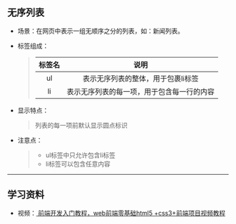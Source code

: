 ## 无序列表

- 场景：在网页中表示一组无顺序之分的列表，如：新闻列表。   
- 标签组成：   

    > | 标签名 | 说明 |
    > | :--: | :--: | 
    > | ul | 表示无序列表的整体，用于包裹li标签 |
    > | li | 表示无序列表的每一项，用于包含每一行的内容 |

- 显示特点：
    > 列表的每一项前默认显示圆点标识
    
- 注意点：  
    > - ul标签中只允许包含li标签   
    > - li标签可以包含任意内容   

---

## 学习资料   
- 视频：<a href="https://www.bilibili.com/video/BV1Kg411T7t9?spm_id_from=333.788.videopod.episodes&vd_source=0af3f3aee70186db0ff8b48dc6b2a415&p=25"> 前端开发入门教程，web前端零基础html5 +css3+前端项目视频教程